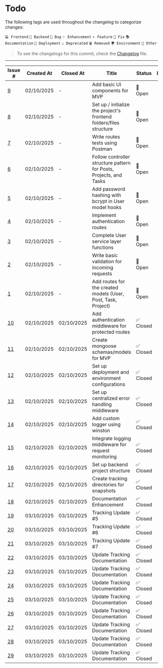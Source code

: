 # Todo

The following tags are used throughout the changelog to categorize changes:

`💻 Frontend` `🔧 Backend` `🐛 Bug` `✨ Enhancement` `⭐ Feature`
`🔨 Fix` `📚 Documentation` `🚀 Deployment` `⚠️ Deprecated`
`🗑️ Removed` `🌍 Environment` `📌 Other`

> To see the changelogs for this commit, check the [Changelog](./Changelog.md) file.
---
| Issue # | Created At | Closed At | Title | Status | Labels |
|---------|------------|-----------|-------|--------|--------|
| [9](https://github.com/Gallucky/ClarityBox/issues/9) | 02/10/2025 | - | Add basic UI components for MVP | 💬 Open |  |
| [8](https://github.com/Gallucky/ClarityBox/issues/8) | 02/10/2025 | - | Set up / initialize the project's frontend folders/files structure | 💬 Open |  |
| [7](https://github.com/Gallucky/ClarityBox/issues/7) | 02/10/2025 | - | Write routes tests using Postman | 💬 Open |  |
| [6](https://github.com/Gallucky/ClarityBox/issues/6) | 02/10/2025 | - | Follow controller structure pattern for Posts, Projects, and Tasks | 💬 Open |  |
| [5](https://github.com/Gallucky/ClarityBox/issues/5) | 02/10/2025 | - | Add password hashing with bcrypt in User model hooks | 💬 Open |  |
| [4](https://github.com/Gallucky/ClarityBox/issues/4) | 02/10/2025 | - | Implement authentication routes | 💬 Open |  |
| [3](https://github.com/Gallucky/ClarityBox/issues/3) | 02/10/2025 | - | Complete User service layer functions | 💬 Open |  |
| [2](https://github.com/Gallucky/ClarityBox/issues/2) | 02/10/2025 | - | Write basic validation for incoming requests | 💬 Open |  |
| [1](https://github.com/Gallucky/ClarityBox/issues/1) | 02/10/2025 | - | Add routes for the created models (User, Post, Task, Project) | 💬 Open |  |
| [10](https://github.com/Gallucky/ClarityBox/issues/10) | 02/10/2025 | 02/10/2025 | Add authentication middleware for protected routes | ✅ Closed |  |
| [11](https://github.com/Gallucky/ClarityBox/issues/11) | 02/10/2025 | 02/10/2025 | Create mongoose schemas/models for MVP | ✅ Closed |  |
| [12](https://github.com/Gallucky/ClarityBox/issues/12) | 02/10/2025 | 02/10/2025 | Set up deployment and environment configurations | ✅ Closed |  |
| [13](https://github.com/Gallucky/ClarityBox/issues/13) | 02/10/2025 | 02/10/2025 | Set up centralized error handling middleware | ✅ Closed |  |
| [14](https://github.com/Gallucky/ClarityBox/issues/14) | 02/10/2025 | 02/10/2025 | Add custom logger using winston | ✅ Closed |  |
| [15](https://github.com/Gallucky/ClarityBox/issues/15) | 02/10/2025 | 02/10/2025 | Integrate logging middleware for request monitoring | ✅ Closed |  |
| [16](https://github.com/Gallucky/ClarityBox/issues/16) | 02/10/2025 | 02/10/2025 | Set up backend project structure | ✅ Closed |  |
| [17](https://github.com/Gallucky/ClarityBox/issues/17) | 02/10/2025 | 02/10/2025 | Create tracking directories for snapshots | ✅ Closed |  |
| [18](https://github.com/Gallucky/ClarityBox/issues/18) | 02/10/2025 | 02/10/2025 | Documentation Enhancement | ✅ Closed |  |
| [19](https://github.com/Gallucky/ClarityBox/issues/19) | 03/10/2025 | 03/10/2025 | Tracking Update #5 | ✅ Closed |  |
| [20](https://github.com/Gallucky/ClarityBox/issues/20) | 03/10/2025 | 03/10/2025 | Tracking Update #6 | ✅ Closed |  |
| [21](https://github.com/Gallucky/ClarityBox/issues/21) | 03/10/2025 | 03/10/2025 | Tracking Update #7 | ✅ Closed |  |
| [22](https://github.com/Gallucky/ClarityBox/issues/22) | 03/10/2025 | 03/10/2025 | Update Tracking Documentation | ✅ Closed |  |
| [23](https://github.com/Gallucky/ClarityBox/issues/23) | 03/10/2025 | 03/10/2025 | Update Tracking Documentation | ✅ Closed |  |
| [24](https://github.com/Gallucky/ClarityBox/issues/24) | 03/10/2025 | 03/10/2025 | Update Tracking Documentation | ✅ Closed |  |
| [25](https://github.com/Gallucky/ClarityBox/issues/25) | 03/10/2025 | 03/10/2025 | Update Tracking Documentation | ✅ Closed |  |
| [26](https://github.com/Gallucky/ClarityBox/issues/26) | 03/10/2025 | 03/10/2025 | Update Tracking Documentation | ✅ Closed |  |
| [27](https://github.com/Gallucky/ClarityBox/issues/27) | 03/10/2025 | 03/10/2025 | Update Tracking Documentation | ✅ Closed |  |
| [28](https://github.com/Gallucky/ClarityBox/issues/28) | 03/10/2025 | 03/10/2025 | Update Tracking Documentation | ✅ Closed |  |
| [29](https://github.com/Gallucky/ClarityBox/issues/29) | 03/10/2025 | 03/10/2025 | Update Tracking Documentation | ✅ Closed |  |
